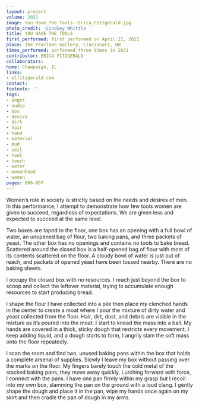 ```yaml
---
layout: project
volume: 2021
image: You_Have_The_Tools--Erica_Fitzgerald.jpg
photo_credit: 'Lindsey Whittle '
title: YOU HAVE THE TOOLS
first_performed: first performed on April 21, 2021
place: The Pearlman Gallery, Cincinnati, OH
times_performed: performed three times in 2021
contributor: ERICA FITZGERALD
collaborators:
home: Champaign, IL
links:
- elfitzgerald.com
contact:
footnote: ''
tags:
- anger
- audio
- box
- desire
- dirt
- hair
- hand
- material
- mud
- soil
- tool
- touch
- water
- womanhood
- women
pages: 866-867
---
```


Women’s role in society is strictly based on the needs and desires of men. In this performance, I attempt to demonstrate how few tools women are given to succeed, regardless of expectations. We are given less and expected to succeed at the same level.

Two boxes are taped to the floor, one box has an opening with a full bowl of water, an unopened bag of flour, two baking pans, and three packets of yeast. The other box has no openings and contains no tools to bake bread. Scattered around the closed box is a half-opened bag of flour with most of its contents scattered on the floor. A cloudy bowl of water is just out of reach, and packets of opened yeast have been tossed nearby. There are no baking sheets.

I occupy the closed box with no resources. I reach just beyond the box to scoop and collect the leftover material, trying to accumulate enough resources to start producing bread. 

I shape the flour I have collected into a pile then place my clenched hands in the center to create a moat where I pour the mixture of dirty water and yeast collected from the floor. Hair, dirt, dust, and debris are visible in the mixture as it’s poured into the moat. I start to knead the mass into a ball. My hands are covered in a thick, sticky dough that restricts every movement. I keep adding liquid, and a dough starts to form, I angrily slam the soft mass onto the floor repeatedly.

I scan the room and find two, unused baking pans within the box that holds a complete arsenal of supplies. Slowly I leave my box without passing over the marks on the floor. My fingers barely touch the cold metal of the stacked baking pans, they move away quickly. Lurching forward with force, I connect with the pans. I have one pan firmly within my grasp but I recoil into my own box, slamming the pan on the ground with a loud clang. I gently shape the dough and place it in the pan, wipe my hands once again on my skirt and then cradle the pan of dough in my arms.